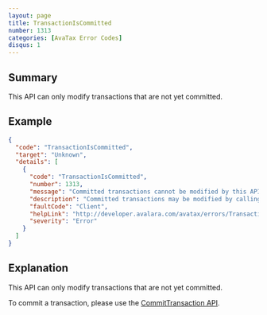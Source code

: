 ```yaml
---
layout: page
title: TransactionIsCommitted
number: 1313
categories: [AvaTax Error Codes]
disqus: 1
---
```


## Summary

This API can only modify transactions that are not yet committed.

## Example

```json
{
  "code": "TransactionIsCommitted",
  "target": "Unknown",
  "details": [
    {
      "code": "TransactionIsCommitted",
      "number": 1313,
      "message": "Committed transactions cannot be modified by this API.",
      "description": "Committed transactions may be modified by calling AdjustTransaction or VoidTransaction.",
      "faultCode": "Client",
      "helpLink": "http://developer.avalara.com/avatax/errors/TransactionIsCommitted",
      "severity": "Error"
    }
  ]
}
```

## Explanation

This API can only modify transactions that are not yet committed.

To commit a transaction, please use the [CommitTransaction API](/api-reference/avatax/rest/v2/methods/Transactions/CommitTransaction/).
